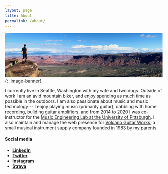 ```yaml
---
layout: page
title: About
permalink: /about/
---
```


<style type="text/css">
.image-banner {
  display: block;
  margin-left: 0px;
  margin-right: 0px;
  margin-top: 15px;
  margin-bottom: 15px;
  width: 900px;
  float: middle;
}
</style>

![banner](/assets/banner.jpeg){: .image-banner}

I currently live in Seattle, Washington with my wife and two dogs.  Outside of work I am an avid mountain biker, and enjoy spending as much time as possible in the outdoors.  I am also passionate about music and music technology -- I enjoy playing music (primarily guitar), dabbling with home recording, buliding guitar amplifiers, and from 2014 to 2020 I was co-instructor for the [Music Engineering Lab at the University of Pittsburgh](http://www.vialab.org/MEL/).  I also maintain and manage the web presence for [Volcano Guitar Works](https://www.volcanoguitarworks.com), a small musical instrument supply company founded in 1983 by my parents.

#### Social media
- [**LinkedIn**](https://www.linkedin.com/in/alandegenhart)
- [**Twitter**](https://twitter.com/alandegenhart?lang=en)
- [**Instagram**](https://www.instagram.com/alandegenhart/?hl=en)
- [**Strava**](https://www.strava.com/athletes/11762929)